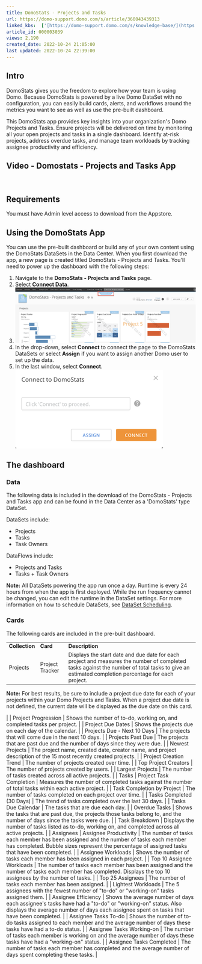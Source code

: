 ```yaml
---
title: DomoStats - Projects and Tasks
url: https://domo-support.domo.com/s/article/360043439313
linked_kbs:  ['[https://domo-support.domo.com/s/knowledge-base/](https://domo-support.domo.com/s/knowledge-base/)', '[https://domo-support.domo.com/s/](https://domo-support.domo.com/s/)', '[https://domo-support.domo.com/s/topic/0TO5w000000ZamlGAC](https://domo-support.domo.com/s/topic/0TO5w000000ZamlGAC)', '[https://domo-support.domo.com/s/topic/0TO5w000000ZannGAC](https://domo-support.domo.com/s/topic/0TO5w000000ZannGAC)', '[https://domo-support.domo.com/s/article/360042926274](https://domo-support.domo.com/s/article/360042926274)', '[https://domo-support.domo.com/s/article/360043439313](https://domo-support.domo.com/s/article/360043439313)', '[https://domo-support.domo.com/s/topic/0TO5w000000ZannGAC/governance-tools](https://domo-support.domo.com/s/topic/0TO5w000000ZannGAC/governance-tools)', '[https://domo-support.domo.com/s/article/360043429933](https://domo-support.domo.com/s/article/360043429933)', '[https://domo-support.domo.com/s/article/360043429953](https://domo-support.domo.com/s/article/360043429953)', '[https://domo-support.domo.com/s/article/360042925494](https://domo-support.domo.com/s/article/360042925494)', '[https://domo-support.domo.com/s/article/360043429913](https://domo-support.domo.com/s/article/360043429913)', '[https://domo-support.domo.com/s/article/4408174643607](https://domo-support.domo.com/s/article/4408174643607)', '[https://domo-support.domo.com/s/login/](https://domo-support.domo.com/s/login/)']
article_id: 000003039
views: 2,190
created_date: 2022-10-24 21:05:00
last updated: 2022-10-24 22:39:00
---
```




Intro
-----


DomoStats gives you the freedom to explore how your team is using Domo. Because DomoStats is powered by a live Domo DataSet with no configuration, you can easily build cards, alerts, and workflows around the metrics you want to see as well as use the pre-built dashboard.


This DomoStats app provides key insights into your organization's Domo Projects and Tasks. Ensure projects will be delivered on time by monitoring all your open projects and tasks in a single dashboard. Identify at-risk projects, address overdue tasks, and manage team workloads by tracking assignee productivity and efficiency. 


Video - Domostats - Projects and Tasks App
------------------------------------------


 



Requirements
------------


You must have Admin level access to download from the Appstore. 


Using the DomoStats App
-----------------------


You can use the pre-built dashboard or build any of your own content using the DomoStats DataSets in the Data Center. When you first download the app, a new page is created titled DomoStats - Projects and Tasks. You'll need to power up the dashboard with the following steps:


1. Navigate to the **DomoStats - Projects and Tasks** page.
2. Select **Connect Data**.
3. ![DomoStats_-_Project_and_Tasks_-_Connect_Data.png](DomoStats_-_Project_and_Tasks_-_Connect_Data.png)
4. In the drop-down, select **Connect** to connect the page to the DomoStats DataSets or select **Assign** if you want to assign another Domo user to set up the data.
5. In the last window, select **Connect**.  
![DomoStats_-_Connect_Data_Last_Step.png](DomoStats_-_Connect_Data_Last_Step.png)


The dashboard
-------------


### Data


The following data is included in the download of the DomoStats - Projects and Tasks app and can be found in the Data Center as a 'DomoStats' type DataSet.


DataSets include:


* Projects
* Tasks
* Task Owners


DataFlows include:


* Projects and Tasks
* Tasks + Task Owners




 

**Note:** All DataSets powering the app run once a day. Runtime is every 24 hours from when the app is first deployed. While the run frequency cannot be changed, you can edit the runtime in the DataSet settings. For more information on how to schedule DataSets, see [DataSet Scheduling](/s/article/360042926274 "Adding a DataSet Using a Data Connector").


### Cards


The following cards are included in the pre-built dashboard.




|  |  |  |
| --- | --- | --- |
| **Collection** | **Card** | **Description** |
| Projects | Project Tracker | Displays the start date and due date for each project and measures the number of completed tasks against the number of total tasks to give an estimated completion percentage for each project.




**Note:** For best results, be sure to include a project due date for each of your projects within your Domo Projects and Tasks. When a project due date is not defined, the current date will be displayed as the due date on this card.


 |
| Project Progression | Shows the number of to-do, working on, and completed tasks per project. |
| Project Due Dates | Shows the projects due on each day of the calendar. |
| Projects Due - Next 10 Days | The projects that will come due in the next 10 days. |
| Projects Past Due | The projects that are past due and the number of days since they were due. |
| Newest Projects | The project name, created date, creator name, and project description of the 15 most recently created projects. |
| Project Creation Trend | The number of projects created over time. |
| Top Project Creators | The number of projects created by users. |
| Largest Projects | The number of tasks created across all active projects. |
| Tasks | Project Task Completion | Measures the number of completed tasks against the number of total tasks within each active project. |
| Task Completion by Project | The number of tasks completed on each project over time. |
| Tasks Completed (30 Days) | The trend of tasks completed over the last 30 days. |
| Tasks Due Calendar | The tasks that are due each day. |
| Overdue Tasks | Shows the tasks that are past due, the projects those tasks belong to, and the number of days since the tasks were due. |
| Task Breakdown | Displays the number of tasks listed as to-do, working on, and completed across all active projects. |
| Assignees | Assignee Productivity | The number of tasks each member has been assigned and the number of tasks each member has completed. Bubble sizes represent the percentage of assigned tasks that have been completed. |
| Assignee Workloads | Shows the number of tasks each member has been assigned in each project. |
| Top 10 Assignee Workloads | The number of tasks each member has been assigned and the number of tasks each member has completed. Displays the top 10 assignees by the number of tasks. |
| Top 25 Assignees | The number of tasks each member has been assigned. |
| Lightest Workloads | The 5 assignees with the fewest number of "to-do" or "working-on" tasks assigned them. |
| Assignee Efficiency | Shows the average number of days each assignee's tasks have had a "to-do" or "working-on" status. Also displays the average number of days each assignee spent on tasks that have been completed. |
| Assignee Tasks To-do | Shows the number of to-do tasks assigned to each member and the average number of days these tasks have had a to-do status. |
| Assignee Tasks Working-on | The number of tasks each member is working on and the average number of days these tasks have had a "working-on" status. |
| Assignee Tasks Completed | The number of tasks each member has completed and the average number of days spent completing these tasks. |


